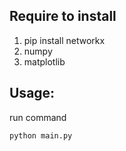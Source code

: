 ## Require to install
1. pip install networkx
2. numpy
3. matplotlib

## Usage:
run command
```
python main.py
```